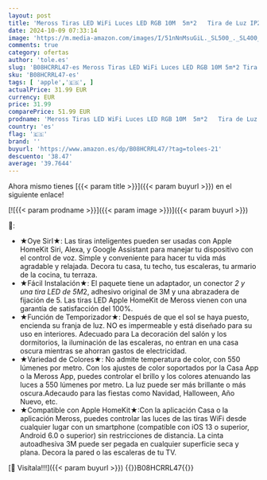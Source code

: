 ```yaml
---
layout: post
title: 'Meross Tiras LED WiFi Luces LED RGB 10M  5m*2   Tira de Luz IP20  12V  Admite DIY. Compatible con Apple HomeKit Siri  Alexa  Google Assistant y SmartThings. Tira Decoración de la Habitación'
date: 2024-10-09 07:33:14
image: 'https://m.media-amazon.com/images/I/51nNnMsuGiL._SL500_._SL400_.jpg'
comments: true
category: ofertas
author: 'tole.es'
slug: 'B08HCRRL47-es Meross Tiras LED WiFi Luces LED RGB 10M 5m*2 Tira de Luz...'
sku: 'B08HCRRL47-es'
tags: [ 'apple','🇪🇸', ]
actualPrice: 31.99 EUR
currency: EUR
price: 31.99
comparePrice: 51.99 EUR
prodname: 'Meross Tiras LED WiFi Luces LED RGB 10M  5m*2   Tira de Luz IP20  12V  Admite DIY. Compatible con Apple HomeKit Siri  Alexa  Google Assistant y SmartThings. Tira Decoración de la Habitación'
country: 'es'
flag: '🇪🇸'
brand: ''
buyurl: 'https://www.amazon.es/dp/B08HCRRL47/?tag=tolees-21'
descuento: '38.47'
average: '39.7644'
---
```


Ahora mismo tienes [{{< param title >}}]({{< param buyurl >}}) en el siguiente enlace!

[![{{< param prodname >}}]({{< param image >}})]({{< param buyurl >}})

🔎:

- ★Oye SirI★: Las tiras inteligentes pueden ser usadas con Apple HomeKit Siri, Alexa, y Google Assistant para manejar tu dispositivo con el control de voz. Simple y conveniente para hacer tu vida más agradable y relajada. Decora tu casa, tu techo, tus escaleras, tu armario de la cocina, tu terraza.
- ★Fácil Instalación★: El paquete tiene un adaptador, un conector *2 y una tira LED de 5M*2, adhesivo original de 3M y una abrazadera de fijación de 5. Las tiras LED Apple HomeKit de Meross vienen con una garantía de satisfacción del 100%.
- ★Función de Temporizador★: Después de que el sol se haya puesto, encienda su franja de luz. NO es impermeable y está diseñado para su uso en interiores. Adecuado para La decoración del salón y los dormitorios, la iluminación de las escaleras, no entran en una casa oscura mientras se ahorran gastos de electricidad.
- ★Variedad de Colores★: No admite temperatura de color, con 550 lúmenes por metro. Con los ajustes de color soportados por la Casa App o la Meross App, puedes controlar el brillo y los colores atenuando las luces a 550 lúmenes por metro. La luz puede ser más brillante o más oscura.Adecaudo para las fiestas como Navidad, Halloween, Año Nuevo, etc.
- ★Compatible con Apple HomeKit★:Con la aplicación Casa o la aplicación Meross, puedes controlar las luces de las tiras WiFi desde cualquier lugar con un smartphone (compatible con iOS 13 o superior, Android 6.0 o superior) sin restricciones de distancia. La cinta autoadhesiva 3M puede ser pegada en cualquier superficie seca y plana. Decora la pared o las escaleras de tu TV.

[🛒 Visítala!!!]({{< param buyurl >}})
{{<world>}}B08HCRRL47{{</world>}}
